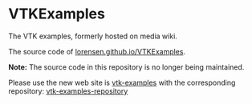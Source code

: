 # VTKExamples

The VTK examples, formerly hosted on media wiki.

The source code of [lorensen.github.io/VTKExamples](https://lorensen.github.io/VTKExamples).

**Note:** The source code in this repository is no longer being maintained.

Please use the new web site is [vtk-examples](https://kitware.github.io/vtk-examples/site/) with the corresponding repository: [vtk-examples-repository](https://gitlab.kitware.com/vtk/vtk-examples/-/tree/master/)
